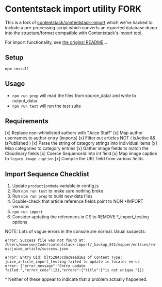 # Contentstack import utility FORK

This is a fork of [contentstack/contentstack-import](https://github.com/contentstack/contentstack-import) which we've hacked to include a pre-processing script which converts an exported database dump into the structure/format compatible with Contentstack's import tool.

For import functionality, see [the original README](https://github.com/contentstack/contentstack-import/blob/master/README.md)...

## Setup

`npm install`

## Usage

* `npm run prep` will read the files from source_data/ and write to output_data/
* `npm run test` will run the test suite

## Requirements

[x] Replace non-whitelisted authors with "Juice Staff"
[x] Map author usernames to auther entry (imports)
[x] Filter out articles NOT ( isActive && isPublished )
[x] Parse the string of category strings into individual items
[x] Map categories to category entries
[x] Gather image fields to match the Cloudinary fields
[x] Coerce SequenceId into int field
[x] Map image caption to `legacy_image_caption`
[x] Compile the URL field from various fields

## Import Sequence Checklist
1. Update `productionMode` variable in config.js
1. Run `npm run test` to make sure nothing broke
1. Run `npm run prep` to build new data files
1. Double-check that article reference fields point to NON *IMPORT versions
1. `npm run import`
1. Consider updating the references in CS to REMOVE *_import_testing options

NOTE: Lots of vague errors in the console are normal. Usual suspects:

```
error: Success file was not found at: /Users/emerson/Code/contentstack-import/_backup_841/mapper/entries/en-us/juice_article/success.json
```
```
error: Entry Uid: blt52843cdac9ead162 of Content Type: juice_article_import_testing failed to update in locale: en-us
error: {"error_message":"Entry update failed.","error_code":121,"errors":{"title":["is not unique."]}}
```

^ Neither of these appear to indicate that a problem actually happened.